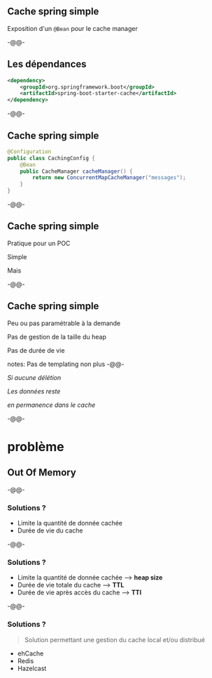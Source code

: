 ## Cache spring simple

Exposition d'un `@Bean` pour le cache manager

-@@-

## Les dépendances

```xml
<dependency>
    <groupId>org.springframework.boot</groupId>
    <artifactId>spring-boot-starter-cache</artifactId>
</dependency>
```

-@@-

## Cache spring simple

```java
@Configuration
public class CachingConfig {
    @Bean
    public CacheManager cacheManager() {
        return new ConcurrentMapCacheManager("messages");
    }
}
```

-@@-

## Cache spring simple

Pratique pour un POC

Simple

Mais<!-- .element class="fragment" style="font-family: 'Sedgwick Ave', cursive; font-size: 1.5em; color: crimson;" -->

-@@-

## Cache spring simple

Peu ou pas paramétrable à la demande

Pas de gestion de la taille du heap

Pas de durée de vie

notes:
Pas de templating non plus
-@@-
<!-- .slide: data-background="./images/Wile_E_Coyote_06.png" data-background-size="24%" data-background-position="left bottom" -->
*Si aucune délétion*

*Les données reste*

*en permanence dans le cache*

-@@-
<!-- .slide: data-background="./images/nuclear-explosion.jpg" data-background-size="100%" data-background-position="center center" -->
# problème <!-- .element style="color: black; font-family: 'Bangers', cursive;" -->

## Out Of Memory <!-- .element class="fragment" style="color: white; font-family: 'Bangers', cursive;" -->

-@@-

### Solutions ?

* Limite la quantité de donnée cachée
* Durée de vie du cache

-@@-

### Solutions ?

* Limite la quantité de donnée cachée --> **heap size**
* Durée de vie totale du cache --> **TTL**
* Durée de vie après accès du cache --> **TTI**

-@@-

### Solutions ?

> Solution permettant une gestion du cache
> local et/ou distribué

* ehCache
* Redis
* Hazelcast

